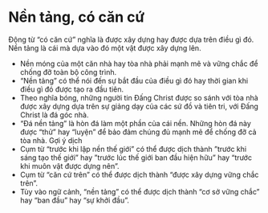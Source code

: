 # Nền tảng, có căn cứ

Động từ “có căn cứ” nghĩa là được xây dựng hay được dựa trên điều gì đó.  Nền tảng là cái mà dựa vào đó một vật được xây dựng lên.
- Nền móng của một căn nhà hay tòa nhà phải mạnh mẽ và vững chắc để chống đỡ toàn bộ công trình.
- “Nền tảng” có thể nói đến sự bắt đầu của điều gì đó hay thời gian khi điều gì đó được tạo ra đầu tiên.
- Theo nghĩa bóng, những người tin Đấng Christ được so sánh với tòa nhà được xây dựng dựa trên sự giảng dạy của các sứ đồ và tiên tri, với Đấng Christ là đá góc nhà.
-  “Đá nền tảng” là hòn đá làm một phần của cái nền. Những hòn đá này được “thử” hay “luyện” để bảo đảm chúng đủ mạnh mẽ để chống đỡ cả tòa nhà.
Gợi ý dịch 
- Cụm từ “trước khi lập nền thế giới” có thể được dịch thành ”trước khi sáng tạo thế giới” hay ”trước lúc thế giới ban đầu hiện hữu” hay “trước khi muôn vật được dựng nên”.
- Cụm từ “căn cứ trên” có thể được dịch thành “được xây dựng vững chắc trên”.
- Tùy vào ngữ cảnh, “nền tảng” có thể được dịch thành “cơ sở vững chắc” hay “ban đầu” hay “sự khởi đầu”.

